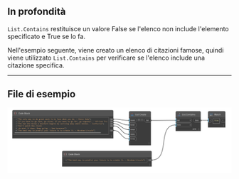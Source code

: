 ## In profondità
`List.Contains` restituisce un valore False se l'elenco non include l'elemento specificato e True se lo fa.

Nell'esempio seguente, viene creato un elenco di citazioni famose, quindi viene utilizzato `List.Contains` per verificare se l'elenco include una citazione specifica.
___
## File di esempio

![List.Contains](./DSCore.List.Contains_img.jpg)
